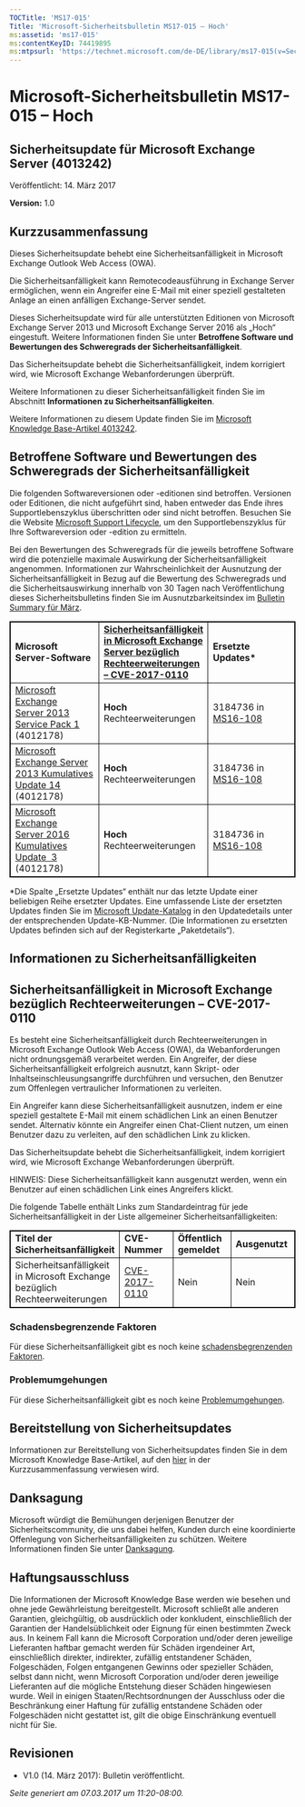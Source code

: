 ```yaml
---
TOCTitle: 'MS17-015'
Title: 'Microsoft-Sicherheitsbulletin MS17-015 – Hoch'
ms:assetid: 'ms17-015'
ms:contentKeyID: 74419895
ms:mtpsurl: 'https://technet.microsoft.com/de-DE/library/ms17-015(v=Security.10)'
---
```


Microsoft-Sicherheitsbulletin MS17-015 – Hoch
=============================================

Sicherheitsupdate für Microsoft Exchange Server (4013242)
---------------------------------------------------------

Veröffentlicht: 14. März 2017

**Version:** 1.0

Kurzzusammenfassung
-------------------

Dieses Sicherheitsupdate behebt eine Sicherheitsanfälligkeit in Microsoft Exchange Outlook Web Access (OWA).

Die Sicherheitsanfälligkeit kann Remotecodeausführung in Exchange Server ermöglichen, wenn ein Angreifer eine E-Mail mit einer speziell gestalteten Anlage an einen anfälligen Exchange-Server sendet.

Dieses Sicherheitsupdate wird für alle unterstützten Editionen von Microsoft Exchange Server 2013 und Microsoft Exchange Server 2016 als „Hoch“ eingestuft. Weitere Informationen finden Sie unter **Betroffene Software und Bewertungen des Schweregrads der Sicherheitsanfälligkeit**.

Das Sicherheitsupdate behebt die Sicherheitsanfälligkeit, indem korrigiert wird, wie Microsoft Exchange Webanforderungen überprüft.

Weitere Informationen zu dieser Sicherheitsanfälligkeit finden Sie im Abschnitt **Informationen zu Sicherheitsanfälligkeiten**.

Weitere Informationen zu diesem Update finden Sie im [Microsoft Knowledge Base-Artikel 4013242](https://support.microsoft.com/de-de/help/4013242).

Betroffene Software und Bewertungen des Schweregrads der Sicherheitsanfälligkeit
--------------------------------------------------------------------------------

Die folgenden Softwareversionen oder -editionen sind betroffen. Versionen oder Editionen, die nicht aufgeführt sind, haben entweder das Ende ihres Supportlebenszyklus überschritten oder sind nicht betroffen. Besuchen Sie die Website [Microsoft Support Lifecycle](http://go.microsoft.com/fwlink/?linkid=21742), um den Supportlebenszyklus für Ihre Softwareversion oder -edition zu ermitteln.

Bei den Bewertungen des Schweregrads für die jeweils betroffene Software wird die potenzielle maximale Auswirkung der Sicherheitsanfälligkeit angenommen. Informationen zur Wahrscheinlichkeit der Ausnutzung der Sicherheitsanfälligkeit in Bezug auf die Bewertung des Schweregrads und die Sicherheitsauswirkung innerhalb von 30 Tagen nach Veröffentlichung dieses Sicherheitsbulletins finden Sie im Ausnutzbarkeitsindex im [Bulletin Summary für März](https://technet.microsoft.com/de-de/library/security/ms17-mar).

<p> </p>
<table style="border:1px solid black;">
<colgroup>
<col width="33%" />
<col width="33%" />
<col width="33%" />
</colgroup>
<tbody>
<tr class="odd">
<td style="border:1px solid black;"><strong>Microsoft Server-Software</strong></td>
<td style="border:1px solid black;"><a href="http://www.cve.mitre.org/cgi-bin/cvename.cgi?name=cve-2017-0110"><strong>Sicherheitsanfälligkeit in Microsoft Exchange Server bezüglich Rechteerweiterungen – CVE-2017-0110</strong></a></td>
<td style="border:1px solid black;"><strong>Ersetzte Updates*</strong></td>
</tr>
<tr class="even">
<td style="border:1px solid black;"><a href="http://www.microsoft.com/downloads/de-de/details.aspx?familyid=1dc2c189-2d5d-4f86-9049-aa403af9c143&amp;displaylang=de-de">Microsoft Exchange Server 2013 Service Pack 1</a><br />
(4012178)</td>
<td style="border:1px solid black;"><strong>Hoch<br />
</strong>Rechteerweiterungen</td>
<td style="border:1px solid black;">3184736 in <a href="http://go.microsoft.com/fwlink/?linkid=824829">MS16-108</a></td>
</tr>
<tr class="odd">
<td style="border:1px solid black;"><a href="http://www.microsoft.com/downloads/de-de/details.aspx?familyid=7d376a06-0941-442b-a57e-37c821398c5c&amp;displaylang=de-de">Microsoft Exchange Server 2013 Kumulatives Update 14</a><br />
(4012178)</td>
<td style="border:1px solid black;"><strong>Hoch<br />
</strong>Rechteerweiterungen</td>
<td style="border:1px solid black;">3184736 in <a href="http://go.microsoft.com/fwlink/?linkid=824829">MS16-108</a></td>
</tr>
<tr class="even">
<td style="border:1px solid black;"><a href="http://www.microsoft.com/downloads/de-de/details.aspx?familyid=24370e12-50a1-4477-a664-11777eb93520&amp;displaylang=de-de">Microsoft Exchange Server 2016 Kumulatives Update  3</a><br />
(4012178)</td>
<td style="border:1px solid black;"><strong>Hoch<br />
</strong>Rechteerweiterungen</td>
<td style="border:1px solid black;">3184736 in <a href="http://go.microsoft.com/fwlink/?linkid=824829">MS16-108</a></td>
</tr>
</tbody>
</table>
  
\*Die Spalte „Ersetzte Updates“ enthält nur das letzte Update einer beliebigen Reihe ersetzter Updates. Eine umfassende Liste der ersetzten Updates finden Sie im [Microsoft Update-Katalog](http://catalog.update.microsoft.com/v7/site/home.aspx) in den Updatedetails unter der entsprechenden Update-KB-Nummer. (Die Informationen zu ersetzten Updates befinden sich auf der Registerkarte „Paketdetails“).
  
Informationen zu Sicherheitsanfälligkeiten  
------------------------------------------
  
Sicherheitsanfälligkeit in Microsoft Exchange bezüglich Rechteerweiterungen – CVE-2017-0110  
-------------------------------------------------------------------------------------------
  
Es besteht eine Sicherheitsanfälligkeit durch Rechteerweiterungen in Microsoft Exchange Outlook Web Access (OWA), da Webanforderungen nicht ordnungsgemäß verarbeitet werden. Ein Angreifer, der diese Sicherheitsanfälligkeit erfolgreich ausnutzt, kann Skript- oder Inhaltseinschleusungsangriffe durchführen und versuchen, den Benutzer zum Offenlegen vertraulicher Informationen zu verleiten.
  
Ein Angreifer kann diese Sicherheitsanfälligkeit ausnutzen, indem er eine speziell gestaltete E-Mail mit einem schädlichen Link an einen Benutzer sendet. Alternativ könnte ein Angreifer einen Chat-Client nutzen, um einen Benutzer dazu zu verleiten, auf den schädlichen Link zu klicken.
  
Das Sicherheitsupdate behebt die Sicherheitsanfälligkeit, indem korrigiert wird, wie Microsoft Exchange Webanforderungen überprüft.
  
HINWEIS: Diese Sicherheitsanfälligkeit kann ausgenutzt werden, wenn ein Benutzer auf einen schädlichen Link eines Angreifers klickt.
  
Die folgende Tabelle enthält Links zum Standardeintrag für jede Sicherheitsanfälligkeit in der Liste allgemeiner Sicherheitsanfälligkeiten:

<p> </p>
<table style="border:1px solid black;">
<colgroup>
<col width="25%" />
<col width="25%" />
<col width="25%" />
<col width="25%" />
</colgroup>
<tbody>
<tr class="odd">
<td style="border:1px solid black;"><strong>Titel der Sicherheitsanfälligkeit</strong></td>
<td style="border:1px solid black;"><strong>CVE-Nummer</strong></td>
<td style="border:1px solid black;"><strong>Öffentlich gemeldet</strong></td>
<td style="border:1px solid black;"><strong>Ausgenutzt</strong></td>
</tr>
<tr class="even">
<td style="border:1px solid black;">Sicherheitsanfälligkeit in Microsoft Exchange bezüglich Rechteerweiterungen</td>
<td style="border:1px solid black;"><a href="http://www.cve.mitre.org/cgi-bin/cvename.cgi?name=cve-2017-0110">CVE-2017-0110</a></td>
<td style="border:1px solid black;">Nein</td>
<td style="border:1px solid black;">Nein</td>
</tr>
</tbody>
</table>
  
### Schadensbegrenzende Faktoren
  
Für diese Sicherheitsanfälligkeit gibt es noch keine [schadensbegrenzenden Faktoren](https://technet.microsoft.com/de-de/library/security/dn848375.aspx).
  
### Problemumgehungen
  
Für diese Sicherheitsanfälligkeit gibt es noch keine [Problemumgehungen](https://technet.microsoft.com/de-de/library/security/dn848375.aspx).
  
Bereitstellung von Sicherheitsupdates  
-------------------------------------
  
Informationen zur Bereitstellung von Sicherheitsupdates finden Sie in dem Microsoft Knowledge Base-Artikel, auf den [hier](#kbarticle) in der Kurzzusammenfassung verwiesen wird.
  
Danksagung  
----------
  
Microsoft würdigt die Bemühungen derjenigen Benutzer der Sicherheitscommunity, die uns dabei helfen, Kunden durch eine koordinierte Offenlegung von Sicherheitsanfälligkeiten zu schützen. Weitere Informationen finden Sie unter [Danksagung](https://technet.microsoft.com/de-de/library/security/mt745121.aspx).
  
Haftungsausschluss  
------------------
  
Die Informationen der Microsoft Knowledge Base werden wie besehen und ohne jede Gewährleistung bereitgestellt. Microsoft schließt alle anderen Garantien, gleichgültig, ob ausdrücklich oder konkludent, einschließlich der Garantien der Handelsüblichkeit oder Eignung für einen bestimmten Zweck aus. In keinem Fall kann die Microsoft Corporation und/oder deren jeweilige Lieferanten haftbar gemacht werden für Schäden irgendeiner Art, einschließlich direkter, indirekter, zufällig entstandener Schäden, Folgeschäden, Folgen entgangenen Gewinns oder spezieller Schäden, selbst dann nicht, wenn Microsoft Corporation und/oder deren jeweilige Lieferanten auf die mögliche Entstehung dieser Schäden hingewiesen wurde. Weil in einigen Staaten/Rechtsordnungen der Ausschluss oder die Beschränkung einer Haftung für zufällig entstandene Schäden oder Folgeschäden nicht gestattet ist, gilt die obige Einschränkung eventuell nicht für Sie.
  
Revisionen  
----------
  
-   V1.0 (14. März 2017): Bulletin veröffentlicht.
  
*Seite generiert am 07.03.2017 um 11:20-08:00.*
